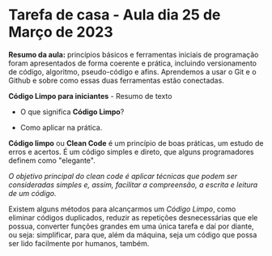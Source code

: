 # Tarefa de casa - Aula dia 25 de Março de 2023

**Resumo da aula:** princípios básicos e ferramentas iniciais de programação foram apresentados de forma coerente e prática, incluindo versionamento de código, algoritmo, pseudo-código e afins. Aprendemos a usar o Git e o Github e sobre como essas duas ferramentas estão conectadas.


**Código Limpo para iniciantes** - Resumo de texto

- O que significa __Código Limpo__?

- Como aplicar na prática.

**Código limpo** ou **Clean Code** é um princípio de boas práticas, um estudo de erros e acertos. É um código simples e direto, que alguns programadores definem como "elegante".

*O objetivo principal do clean code é aplicar técnicas que podem ser consideradas simples e, assim, facilitar a compreensão, a escrita e leitura de um código.*

Existem alguns métodos para alcançarmos um _Código Limpo_, como eliminar códigos duplicados, reduzir as repetições desnecessárias que ele possua, converter funções grandes em uma única tarefa e daí por diante, ou seja: simplificar, para que, além da máquina, seja um código que possa ser lido facilmente por humanos, também.

